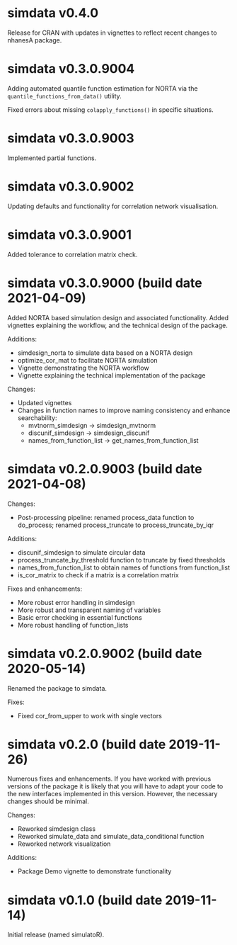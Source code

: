 # simdata v0.4.0
Release for CRAN with updates in vignettes to reflect recent changes to nhanesA
package.

# simdata v0.3.0.9004
Adding automated quantile function estimation for NORTA via the 
`quantile_functions_from_data()` utility.

Fixed errors about missing `colapply_functions()` in specific situations.

# simdata v0.3.0.9003
Implemented partial functions.

# simdata v0.3.0.9002
Updating defaults and functionality for correlation network visualisation.

# simdata v0.3.0.9001
Added tolerance to correlation matrix check.

# simdata v0.3.0.9000 (build date 2021-04-09)
Added NORTA based simulation design and associated functionality. Added
vignettes explaining the workflow, and the technical design of the package.
 
Additions: 

- simdesign_norta to simulate data based on a NORTA design
- optimize_cor_mat to facilitate NORTA simulation
- Vignette demonstrating the NORTA workflow
- Vignette explaining the technical implementation of the package

Changes: 

- Updated vignettes
- Changes in function names to improve naming consistency and enhance 
    searchability: 
    - mvtnorm_simdesign -> simdesign_mvtnorm 
    - discunif_simdesign -> simdesign_discunif
    - names_from_function_list -> get_names_from_function_list

# simdata v0.2.0.9003 (build date 2021-04-08)
Changes:

- Post-processing pipeline: renamed process_data function to 
    do_process; renamed process_truncate to process_truncate_by_iqr
    
Additions:

- discunif_simdesign to simulate circular data
- process_truncate_by_threshold function to truncate by fixed thresholds
- names_from_function_list to obtain names of functions from function_list
- is_cor_matrix to check if a matrix is a correlation matrix

Fixes and enhancements:

- More robust error handling in simdesign
- More robust and transparent naming of variables
- Basic error checking in essential functions
- More robust handling of function_lists

# simdata v0.2.0.9002 (build date 2020-05-14)
Renamed the package to simdata. 

Fixes:

- Fixed cor_from_upper to work with single vectors

# simdata v0.2.0 (build date 2019-11-26)
Numerous fixes and enhancements. If you have worked with previous versions of 
the package it is likely that you will have to adapt your code to the new
interfaces implemented in this version. However, the necessary changes should be 
minimal.

Changes:

- Reworked simdesign class
- Reworked simulate_data and simulate_data_conditional function
- Reworked network visualization

Additions: 

- Package Demo vignette to demonstrate functionality

# simdata v0.1.0 (build date 2019-11-14)
Initial release (named simulatoR).